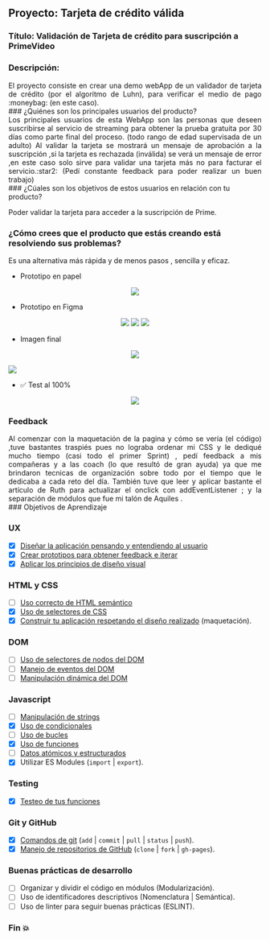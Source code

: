 ## Proyecto: Tarjeta de crédito válida

### Título:  Validación de Tarjeta de crédito para suscripción a PrimeVideo

### Descripción:
<div style="text-align: justify"> 
El proyecto consiste en crear una demo webApp de un validador de tarjeta de crédito (por el algoritmo de Luhn), para verificar el medio de pago :moneybag: (en este caso).
</div>
### ¿Quiénes son los principales usuarios del producto?
<div style="text-align: justify"> 
Los principales usuarios de esta WebApp son las personas que deseen suscribirse al servicio de streaming para obtener la prueba gratuita por 30 días como parte final del proceso. (todo rango de edad supervisada de un adulto) 
Al validar la tarjeta se mostrará un mensaje de aprobación a la suscripción ,si la tarjeta es rechazada (inválida) se verá un mensaje de error ,en este caso solo sirve para validar una tarjeta más no para facturar el servicio.:star2: 
(Pedí constante feedback para poder realizar un buen trabajo)
</div>
### ¿Cúales son los objetivos de estos usuarios en relación con tu producto?

Poder validar la tarjeta para acceder a la suscripción de Prime.

### ¿Cómo crees que el producto que estás creando está resolviendo sus problemas?

Es una alternativa más rápida y de menos pasos , sencilla y eficaz.

* Prototipo en papel

<p align="center"> <img src="https://github.com/VivianaGuerraCustodio/LIM012-card-validation/blob/master/src/prototipo%20en%20papel%20(1).jpg"> </p>

* Prototipo en Figma

<p align="center"> <img src="https://github.com/VivianaGuerraCustodio/LIM012-card-validation/blob/master/src/prime1.jpg">
<img src="https://github.com/VivianaGuerraCustodio/LIM012-card-validation/blob/master/src/prime2.jpg">
<img src="https://github.com/VivianaGuerraCustodio/LIM012-card-validation/blob/master/src/prime3.jpg"> </p>

* Imagen final

<p align="center"> <img src="https://github.com/VivianaGuerraCustodio/LIM012-card-validation/blob/master/src/protF2%20(2).jpg">

<img src="https://github.com/VivianaGuerraCustodio/LIM012-card-validation/blob/master/src/protF1%20(1).jpg"> </p>

* ✅ Test al 100%

<p align="center"> <img src="https://github.com/VivianaGuerraCustodio/LIM012-card-validation/blob/master/src/test%20al%20100%25.jpg"> </p>

### Feedback
<div style="text-align: justify"> 
Al comenzar con la maquetación de la pagina y cómo se vería (el código) ,tuve bastantes traspiés pues no lograba ordenar mi CSS y le dediqué mucho tiempo (casi todo el primer Sprint) , pedí feedback a mis compañeras y a las coach (lo que resultó de gran ayuda) ya que me brindaron tecnicas de organización sobre todo por el tiempo que le dedicaba a cada reto del día. También tuve que leer y aplicar bastante el artículo de Ruth para actualizar el onclick con addEventListener ; y la separación de módulos que fue mi talón de Aquiles .
</div>
### Objetivos de Aprendizaje

### UX

* [x] [Diseñar la aplicación pensando y entendiendo al usuario](https://lms.laboratoria.la/cohorts/lim-2020-01-bc-core-lim012/courses/intro-ux/01-el-proceso-de-diseno/00-el-proceso-de-diseno)
* [x] [Crear prototipos para obtener feedback e iterar](https://lms.laboratoria.la/cohorts/lim-2020-01-bc-core-lim012/courses/product-design/00-sketching/00-sketching)
* [x] [Aplicar los principios de diseño visual](https://lms.laboratoria.la/cohorts/lim-2020-01-bc-core-lim012/courses/product-design/01-visual-design/01-visual-design-basics)

### HTML y CSS

* [ ] [Uso correcto de HTML semántico](https://developer.mozilla.org/en-US/docs/Glossary/Semantics#Semantics_in_HTML)
* [x] [Uso de selectores de CSS](https://developer.mozilla.org/es/docs/Web/CSS/Selectores_CSS)
* [x] [Construir tu aplicación respetando el diseño realizado](https://lms.laboratoria.la/cohorts/lim-2020-01-bc-core-lim012/courses/css/01-css/02-boxmodel-and-display) (maquetación).

### DOM

* [ ] [Uso de selectores de nodos del DOM](https://lms.laboratoria.la/cohorts/lim-2020-01-bc-core-lim012/courses/browser/02-dom/03-1-dom-methods-selection)
* [ ] [Manejo de eventos del DOM](https://lms.laboratoria.la/cohorts/lim-2020-01-bc-core-lim012/courses/browser/02-dom/04-events)
* [ ] [Manipulación dinámica del DOM](https://developer.mozilla.org/es/docs/Referencia_DOM_de_Gecko/Introducci%C3%B3n)

### Javascript

* [ ] [Manipulación de strings](https://lms.laboratoria.la/cohorts/lim-2020-01-bc-core-lim012/courses/javascript/06-strings/01-strings)
* [x] [Uso de condicionales](https://lms.laboratoria.la/cohorts/lim-2020-01-bc-core-lim012/courses/javascript/02-flow-control/01-conditionals-and-loops)
* [ ] [Uso de bucles](https://lms.laboratoria.la/cohorts/lim-2020-01-bc-core-lim012/courses/javascript/02-flow-control/02-loops)
* [x] [Uso de funciones](https://lms.laboratoria.la/cohorts/lim-2019-09-bc-core-lim011/courses/javascript/02-flow-control/03-functions)
* [ ] [Datos atómicos y estructurados](https://www.todojs.com/tipos-datos-javascript-es6/)
* [x] Utilizar ES Modules (`import` | `export`).

### Testing

* [x] [Testeo de tus funciones](https://jestjs.io/docs/es-ES/getting-started)

### Git y GitHub

* [x] [Comandos de git](https://lms.laboratoria.la/cohorts/lim-2019-09-bc-core-lim011/courses/scm/01-git/04-commands)
  (`add` | `commit` | `pull` | `status` | `push`).
* [x] [Manejo de repositorios de GitHub](https://lms.laboratoria.la/cohorts/lim-2019-09-bc-core-lim011/courses/scm/02-github/01-github)  (`clone` | `fork` | `gh-pages`).

### Buenas prácticas de desarrollo

* [ ] Organizar y dividir el código en módulos (Modularización).
* [ ] Uso de identificadores descriptivos (Nomenclatura | Semántica).
* [ ] Uso de linter para seguir buenas prácticas (ESLINT).

### Fin :boom: